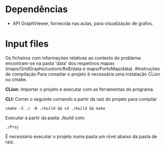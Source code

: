 # Dependências
- API GraphViewer, fornecida nas aulas, para visualização de grafos.
# Input files
Os ficheiros com informações relativas ao contexto do problema encontram-se na pasta 'data' dos respetivos mapas (maps/GridGraphs/custom/8x8/data e maps/PortoMap/data).
#Instruções de compilação
Para compilar o projeto é necessária uma instalação CLion ou cmake.

**CLion:** Importar o projeto e executar com as ferramentas do programa.

**CLI:** Correr o seguinte comando a partir da raiz do projeto para compilar

`cmake -S ./ -B ./build && cd ./build && make` 

Executar a partir da pasta ./build com:

`./Proj`

É necessário executar o projeto numa pasta um nível abaixo da pasta de raíz.

